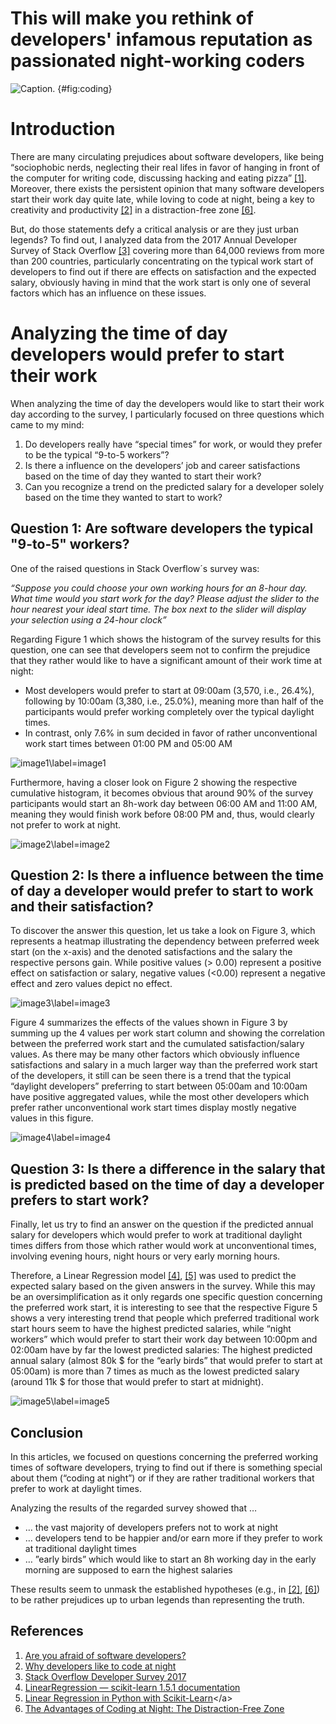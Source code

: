 # This will make you rethink of developers' infamous reputation as passionated night-working coders

![Caption.](img/coding-pic.jpg) {#fig:coding}

# Introduction	

There are many circulating prejudices about software developers, like being “sociophobic nerds, neglecting their real lifes in favor of hanging in front of the computer for writing code, discussing hacking and eating pizza” [[1]](#ref1). Moreover, there exists the persistent opinion that many software developers start their work day quite late, while loving to code at night, being a key to creativity and productivity [[2]](#ref2) in a distraction-free zone [[6]](#ref6).

But, do those statements defy a critical analysis or are they just urban legends? To find out, I analyzed data from the 2017 Annual Developer Survey of Stack Overflow [[3]](#ref3) covering more than 64,000 reviews from more than 200 countries, particularly concentrating on the typical work start of developers to find out if there are effects on satisfaction and the expected salary, obviously having in mind that the work start is only one of several factors which has an influence on these issues.

# Analyzing the time of day developers would prefer to start their work

When analyzing the time of day the developers would like to start their work day according to the survey, I particularly focused on three questions which came to my mind:
1.	Do developers really have “special times” for work, or would they prefer to be the typical “9-to-5 workers”?
2.	Is there a influence on the developers’ job and career satisfactions based on the time of day they wanted to start their work?
3.	Can you recognize a trend on the predicted salary for a developer solely based on the time they wanted to start to work? 

## Question 1: Are software developers the typical "9-to-5" workers?

One of the raised questions in Stack Overflow´s survey was:

*“Suppose you could choose your own working hours for an 8-hour day. What time would you start work for the day? Please adjust the slider to the hour nearest your ideal start time. The box next to the slider will display your selection using a 24-hour clock”*

Regarding Figure 1 which shows the histogram of the survey results for this question, one can see that developers seem not to confirm the prejudice that they rather would like to have a significant amount of their work time at night:
-	Most developers would prefer to start at 09:00am (3,570, i.e., 26.4%), following by 10:00am (3,380, i.e., 25.0%), meaning more than half of the participants would prefer working completely over the typical daylight times.
-	In contrast, only 7.6% in sum decided in favor of rather unconventional work start times between 01:00 PM and 05:00 AM

![image1\label=image1](img/WorkStart24_Distribution.png)

Furthermore, having a closer look on Figure 2 showing the respective cumulative histogram, it becomes obvious that around 90% of the survey participants would start an 8h-work day between 06:00 AM and 11:00 AM, meaning they would finish work before 08:00 PM and, thus, would clearly not prefer to work at night.

![image2\label=image2](img/WorkStart24_Aggregation.png)

## Question 2: Is there a influence between the time of day a developer would prefer to start to work and their satisfaction?

To discover the answer this question, let us take a look on Figure 3, which represents a heatmap illustrating the dependency between preferred week start (on the x-axis) and the denoted satisfactions and the salary the respective persons gain. While positive values (> 0.00) represent a positive effect on satisfaction or salary, negative values (<0.00) represent a negative effect and zero values depict no effect.

![image3\label=image3](img/CorrelationHeatMap_cropped.png)

Figure 4 summarizes the effects of the values shown in Figure 3 by summing up the 4 values per work start column and showing the correlation between the preferred work start and the cumulated satisfaction/salary values. As there may be many other factors which obviously influence satisfactions and salary in a much larger way than the preferred work start of the developers, it still can be seen there is a trend that the typical “daylight developers” preferring to start between 05:00am and 10:00am have positive aggregated values, while the most other developers which prefer rather unconventional work start times display mostly negative values in this figure.

![image4\label=image4](img/AggregatedCorrelations.png)

## Question 3: Is there a difference in the salary that is predicted based on the time of day a developer prefers to start work?

Finally, let us try to find an answer on the question if the predicted annual salary for developers which would prefer to work at traditional daylight times differs from those which rather would work at unconventional times, involving evening hours, night hours or very early morning hours. 

Therefore, a Linear Regression model [[4]](#ref4), [[5]](#ref5) was used to predict the expected salary based on the given answers in the survey. While this may be an oversimplification as it only regards one specific question concerning the preferred work start, it is interesting to see that the respective Figure 5 shows a very interesting trend that people which preferred traditional work start hours seem to have the highest predicted salaries, while “night workers” which would prefer to start their work day between 10:00pm and 02:00am have by far the lowest predicted salaries: The highest predicted annual salary (almost 80k $ for the “early birds” that would prefer to start at 05:00am) is more than 7 times as much as the lowest predicted salary (around 11k $ for those that would prefer to start at midnight).

![image5\label=image5](img/WorkStart_PredictedSalaries.png)

## Conclusion 

In this articles, we focused on questions concerning the preferred working times of software developers, trying to find out if there is something special about them (“coding at night”) or if they are rather traditional workers that prefer to work at daylight times.

Analyzing the results of the regarded survey showed that …
-	… the vast majority of developers prefers not to work at night
-	… developers tend to be happier and/or earn more if they prefer to work at traditional daylight times
-	… ”early birds” which would like to start an 8h working day in the early morning are supposed to earn the highest salaries

These results seem to unmask the established hypotheses (e.g., in [[2]](#ref2), [[6]](#ref6)) to be rather prejudices up to urban legends than representing the truth.

## References

1. <a name="ref1">[Are you afraid of software developers?](https://ilnumerics.net/blog/are-you-afraid-of-software-developers/)</a>
2. <a name="ref2">[Why developers like to code at night](https://opensource.com/article/20/2/why-developers-code-night)</a>
3. <a name="ref3">[Stack Overflow Developer Survey 2017](https://survey.stackoverflow.co/2017)</a>
4. <a name="ref4">[LinearRegression — scikit-learn 1.5.1 documentation](https://scikit-learn.org/stable/modules/generated/sklearn.linear_model.LinearRegression.html)</a>
5. <a name="ref5">[Linear Regression in Python with Scikit-Learn](https://medium.com/analytics-vidhya/linear-regression-in-python-with-scikit-learn-e1bb8a059cd2#:~:text=With%20Scikit-Learn%20it%20is%20extremely%20straight%20forward%20to,machine%20learning%20library%20to%20train%20on%20your%20data.)</a>
6. <a name="ref6">[The Advantages of Coding at Night: The Distraction-Free Zone](https://www.lucidcoder.dev/the-advantages-of-coding-at-night)</a>
